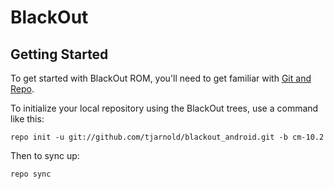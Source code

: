 BlackOut
===========

Getting Started
---------------

To get started with BlackOut ROM, you'll need to get
familiar with [Git and Repo](http://source.android.com/source/using-repo.html).

To initialize your local repository using the BlackOut trees, use a command like this:

    repo init -u git://github.com/tjarnold/blackout_android.git -b cm-10.2

Then to sync up:

    repo sync

